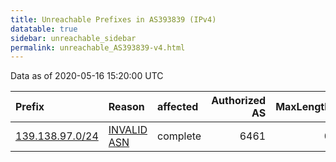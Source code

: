 ```yaml
---
title: Unreachable Prefixes in AS393839 (IPv4)
datatable: true
sidebar: unreachable_sidebar
permalink: unreachable_AS393839-v4.html
---
```


Data as of 2020-05-16 15:20:00 UTC


<div class="datatable-begin"></div>

| Prefix                                                   | Reason                                                                                                  | affected   |   Authorized AS |   MaxLength | Anchor                           |   unreachable /24s |
|:---------------------------------------------------------|:--------------------------------------------------------------------------------------------------------|:-----------|----------------:|------------:|:---------------------------------|-------------------:|
| [139.138.97.0/24](https://stat.ripe.net/139.138.97.0/24) | [INVALID ASN](https://rpki-validator.ripe.net/announcement-preview?asn=AS393839&prefix=139.138.97.0/24) | complete   |            6461 |           0 | [ARIN](unreachable_ARIN-v4.html) |                  1 |

<div class="datatable-end"></div>